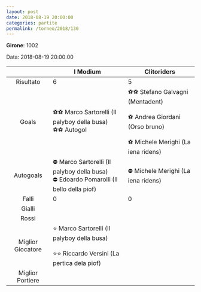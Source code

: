 ```yaml
---
layout: post
date: 2018-08-19 20:00:00
categories: partite
permalink: /torneo/2018/130
---
```

**Girone**: 1002

Data: 2018-08-19 20:00:00

| | I Modium | Clitoriders |
|:-----:|-----|-----|
Risultato|6|5
Goals|⚽⚽ Marco Sartorelli (Il palyboy della busa)<br/>⚽⚽   Autogol|⚽⚽ Stefano Galvagni (Mentadent)<br/><br/>⚽ Andrea Giordani (Orso bruno)<br/><br/>⚽ Michele Merighi (La iena ridens)<br/>
Autogoals|⛔ Marco Sartorelli (Il palyboy della busa)<br/>⛔ Edoardo Pomarolli (Il bello della piof)|⛔ Michele Merighi (La iena ridens)<br/>
Falli|0|0
Gialli||
Rossi||
Miglior Giocatore|⭐ Marco Sartorelli (Il palyboy della busa)<br/><br/>⭐⭐ Riccardo Versini (La pertica dela piof)<br/>|
Miglior Portiere||